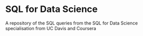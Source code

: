 # SQL for Data Science
A repository of the SQL queries from the SQL for Data Science specialisation from UC Davis and Coursera
